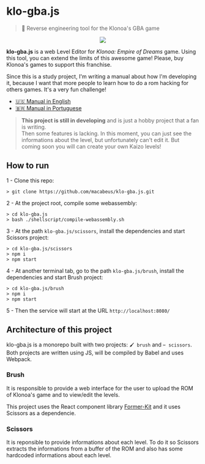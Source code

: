 # klo-gba.js

> 🧢 Reverse engineering tool for the Klonoa's GBA game

<p align="center">
  <img src="https://i.imgur.com/fYrkkzL.png">
</p>

**klo-gba.js** is a web Level Editor for *Klonoa: Empire of Dreams* game. Using this tool, you can extend the limits of this awesome game! Please, buy Klonoa's games to support this franchise.

Since this is a study project, I'm writing a manual about how I'm developing it, because I want that more people to learn how to do a rom hacking for others games. It's a very fun challenge!
- [🇺🇸 Manual in English](https://gbatemp.net/threads/tutorial-reverse-engineering-step-by-step-in-klonoa-game.532112/)
- [🇧🇷 Manual in Portuguese](http://openkorebrasil.org/index.php?/topic/5345-engenharia-reversa-no-gameboy-advance)

> **This project is still in developing** and is just a hobby project that a fan is writing.<br>
> Then some features is lacking. In this moment, you can just see the informations about the level, but unfortunately can't edit it. But coming soon you will can create your own Kaizo levels!

## How to run

1 - Clone this repo:

```
> git clone https://github.com/macabeus/klo-gba.js.git
```

2 - At the project root, compile some webassembly:

```
> cd klo-gba.js
> bash ./shellscript/compile-webassembly.sh
```

3 - At the path `klo-gba.js/scissors`, install the dependencies and start Scissors project:

```
> cd klo-gba.js/scissors
> npm i
> npm start
```

4 - At another terminal tab, go to the path `klo-gba.js/brush`, install the dependencies and start Brush project:

```
> cd klo-gba.js/brush
> npm i
> npm start
```

5 - Then the service will start at the URL `http://localhost:8080/`

## Architecture of this project

klo-gba.js is a monorepo built with two projects: `🖌 brush` and `✂️ scissors`. Both projects are written using JS, will be compiled by Babel and uses Webpack.

### Brush

It is responsible to provide a web interface for the user to upload the ROM of Klonoa's game and to view/edit the levels.

This project uses the React component library [Former-Kit](https://github.com/pagarme/former-kit) and it uses Scissors as a dependencie.

### Scissors

It is reponsible to provide informations about each level. To do it so Scissors extracts the informations from a buffer of the ROM and also has some hardcoded informations about each level.
